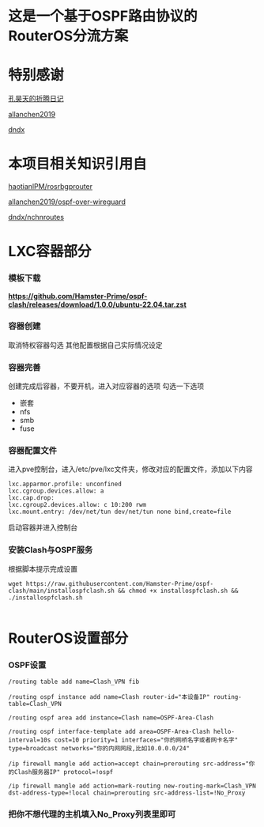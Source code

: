 # 这是一个基于OSPF路由协议的RouterOS分流方案

# 特别感谢
[孔昊天的折腾日记](https://www.youtube.com/@user-ek1qg7ti5r)

[allanchen2019](https://github.com/allanchen2019)

[dndx](https://github.com/dndx)

# 本项目相关知识引用自
[haotianlPM/rosrbgprouter](https://github.com/haotianlPM/rosrbgprouter)

[allanchen2019/ospf-over-wireguard](https://github.com/allanchen2019/ospf-over-wireguard)

[dndx/nchnroutes](https://github.com/dndx/nchnroutes)
# LXC容器部分
### 模板下载
**https://github.com/Hamster-Prime/ospf-clash/releases/download/1.0.0/ubuntu-22.04.tar.zst**
### 容器创建
取消特权容器勾选
其他配置根据自己实际情况设定
### 容器完善
创建完成后容器，不要开机，进入对应容器的选项
勾选一下选项
- 嵌套
- nfs
- smb
- fuse
### 容器配置文件
进入pve控制台，进入/etc/pve/lxc文件夹，修改对应的配置文件，添加以下内容
```
lxc.apparmor.profile: unconfined
lxc.cgroup.devices.allow: a
lxc.cap.drop: 
lxc.cgroup2.devices.allow: c 10:200 rwm
lxc.mount.entry: /dev/net/tun dev/net/tun none bind,create=file
```
启动容器并进入控制台
### 安装Clash与OSPF服务
根据脚本提示完成设置
```
wget https://raw.githubusercontent.com/Hamster-Prime/ospf-clash/main/installospfclash.sh && chmod +x installospfclash.sh && ./installospfclash.sh
```
```
```
# RouterOS设置部分
### OSPF设置
```
/routing table add name=Clash_VPN fib
```
```
/routing ospf instance add name=Clash router-id="本设备IP" routing-table=Clash_VPN
```
```
/routing ospf area add instance=Clash name=OSPF-Area-Clash
```
```
/routing ospf interface-template add area=OSPF-Area-Clash hello-interval=10s cost=10 priority=1 interfaces="你的网桥名字或者网卡名字" type=broadcast networks="你的内网网段,比如10.0.0.0/24"
```
```
/ip firewall mangle add action=accept chain=prerouting src-address="你的Clash服务器IP" protocol=!ospf
```
```
/ip firewall mangle add action=mark-routing new-routing-mark=Clash_VPN dst-address-type=!local chain=prerouting src-address-list=!No_Proxy
```
### 把你不想代理的主机填入No_Proxy列表里即可
